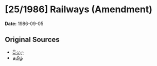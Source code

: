 # [25/1986] Railways (Amendment)

**Date:** 1986-09-05

## Original Sources

- [සිංහල](https://documents.gov.lk/view/acts/1986/9/25-1986_S.pdf)
- [தமிழ்](https://documents.gov.lk/view/acts/1986/9/25-1986_T.pdf)

